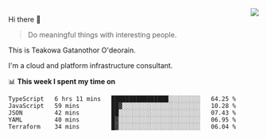 <img align="right" src="https://github-readme-stats.vercel.app/api?username=Teakowa&show_icons=true&icon_color=2f80ed&text_color=718096&bg_color=ffffff&hide_title=true" />

Hi there 👋

> Do meaningful things with interesting people.

This is Teakowa Gatanothor O'deorain.

I'm a cloud and platform infrastructure consultant.

📊 **This week I spent my time on**
<!--START_SECTION:waka-->
```text
TypeScript   6 hrs 11 mins   ████████████████░░░░░░░░░   64.25 % 
JavaScript   59 mins         ██▓░░░░░░░░░░░░░░░░░░░░░░   10.28 % 
JSON         42 mins         ██░░░░░░░░░░░░░░░░░░░░░░░   07.43 % 
YAML         40 mins         █▓░░░░░░░░░░░░░░░░░░░░░░░   06.95 % 
Terraform    34 mins         █▓░░░░░░░░░░░░░░░░░░░░░░░   06.04 % 
```
<!--END_SECTION:waka-->
